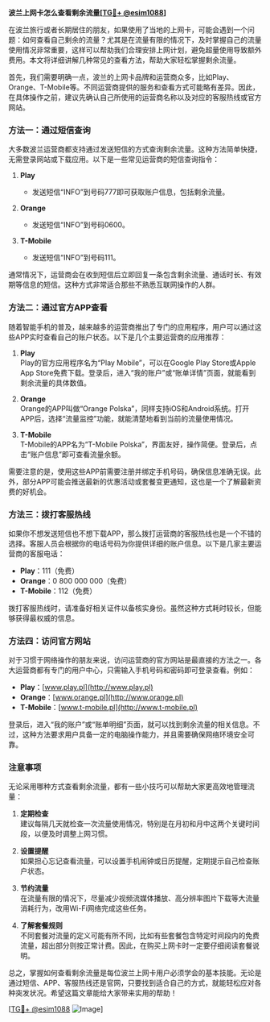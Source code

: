**波兰上网卡怎么查看剩余流量[[TG💪+ @esim1088](https://t.me/s/esim1088)]**

在波兰旅行或者长期居住的朋友，如果使用了当地的上网卡，可能会遇到一个问题：如何查看自己剩余的流量？尤其是在流量有限的情况下，及时掌握自己的流量使用情况非常重要，这样可以帮助我们合理安排上网计划，避免超量使用导致额外费用。本文将详细讲解几种常见的查看方法，帮助大家轻松掌握剩余流量。

首先，我们需要明确一点，波兰的上网卡品牌和运营商众多，比如Play、Orange、T-Mobile等。不同运营商提供的服务和查看方式可能略有差异。因此，在具体操作之前，建议先确认自己所使用的运营商名称以及对应的客服热线或官方网站。

### 方法一：通过短信查询

大多数波兰运营商都支持通过发送短信的方式查询剩余流量。这种方法简单快捷，无需登录网站或下载应用。以下是一些常见运营商的短信查询指令：

1. **Play**  
   - 发送短信“INFO”到号码777即可获取账户信息，包括剩余流量。
   
2. **Orange**  
   - 发送短信“INFO”到号码0600。
   
3. **T-Mobile**  
   - 发送短信“INFO”到号码111。

通常情况下，运营商会在收到短信后立即回复一条包含剩余流量、通话时长、有效期等信息的短信。这种方式非常适合那些不熟悉互联网操作的人群。

### 方法二：通过官方APP查看

随着智能手机的普及，越来越多的运营商推出了专门的应用程序，用户可以通过这些APP实时查看自己的账户状态。以下是几个主要运营商的应用推荐：

1. **Play**  
   Play的官方应用程序名为“Play Mobile”，可以在Google Play Store或Apple App Store免费下载。登录后，进入“我的账户”或“账单详情”页面，就能看到剩余流量的具体数值。

2. **Orange**  
   Orange的APP叫做“Orange Polska”，同样支持iOS和Android系统。打开APP后，选择“流量监控”功能，就能清楚地看到当前的流量使用情况。

3. **T-Mobile**  
   T-Mobile的APP名为“T-Mobile Polska”，界面友好，操作简便。登录后，点击“账户信息”即可查看流量余额。

需要注意的是，使用这些APP前需要注册并绑定手机号码，确保信息准确无误。此外，部分APP可能会推送最新的优惠活动或套餐变更通知，这也是一个了解最新资费的好机会。

### 方法三：拨打客服热线

如果你不想发送短信也不想下载APP，那么拨打运营商的客服热线也是一个不错的选择。客服人员会根据你的电话号码为你提供详细的账户信息。以下是几家主要运营商的客服电话：

- **Play**：111（免费）
- **Orange**：0 800 000 000（免费）
- **T-Mobile**：112（免费）

拨打客服热线时，请准备好相关证件以备核实身份。虽然这种方式耗时较长，但能够获得最权威的信息。

### 方法四：访问官方网站

对于习惯于网络操作的朋友来说，访问运营商的官方网站是最直接的方法之一。各大运营商都有专门的用户中心，只需输入手机号码和密码即可登录查看。例如：

- **Play**：[www.play.pl](http://www.play.pl)
- **Orange**：[www.orange.pl](http://www.orange.pl)
- **T-Mobile**：[www.t-mobile.pl](http://www.t-mobile.pl)

登录后，进入“我的账户”或“账单明细”页面，就可以找到剩余流量的相关信息。不过，这种方法要求用户具备一定的电脑操作能力，并且需要确保网络环境安全可靠。

### 注意事项

无论采用哪种方式查看剩余流量，都有一些小技巧可以帮助大家更高效地管理流量：

1. **定期检查**  
   建议每隔几天就检查一次流量使用情况，特别是在月初和月中这两个关键时间段，以便及时调整上网习惯。

2. **设置提醒**  
   如果担心忘记查看流量，可以设置手机闹钟或日历提醒，定期提示自己检查账户状态。

3. **节约流量**  
   在流量有限的情况下，尽量减少视频流媒体播放、高分辨率图片下载等大流量消耗行为，改用Wi-Fi网络完成这些任务。

4. **了解套餐规则**  
   不同套餐对流量的定义可能有所不同，比如有些套餐包含特定时间段内的免费流量，超出部分则按正常计费。因此，在购买上网卡时一定要仔细阅读套餐说明。

总之，掌握如何查看剩余流量是每位波兰上网卡用户必须学会的基本技能。无论是通过短信、APP、客服热线还是官网，只要找到适合自己的方式，就能轻松应对各种突发状况。希望这篇文章能给大家带来实用的帮助！

[[TG💪+ @esim1088](https://t.me/s/esim1088) ![Image](https://i.postimg.cc/4NQfJmqS/Snipaste-2025-05-13-00-14-12.png)]